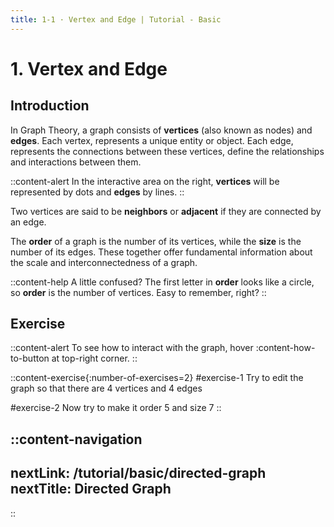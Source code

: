 ```yaml
---
title: 1-1 · Vertex and Edge | Tutorial - Basic
---
```


# 1. Vertex and Edge

## Introduction

In Graph Theory, a graph consists of **vertices** (also known as nodes) and **edges**. Each vertex, represents a unique entity or object. Each edge, represents the connections between these vertices, define the relationships and interactions between them.

::content-alert
In the interactive area on the right, **vertices** will be represented by dots and **edges** by lines.
::

Two vertices are said to be **neighbors** or **adjacent** if they are connected by an edge.

The **order** of a graph is the number of its vertices, while the **size** is the number of its edges. These together offer fundamental information about the scale and interconnectedness of a graph.

::content-help
A little confused? The first letter in **order** looks like a circle, so **order** is the number of vertices. Easy to remember, right?
::

## Exercise

::content-alert
To see how to interact with the graph, hover :content-how-to-button at top-right corner.
::

::content-exercise{:number-of-exercises=2}
#exercise-1
Try to edit the graph so that there are 4 vertices and 4 edges

#exercise-2
Now try to make it order 5 and size 7
::

::content-navigation
---
nextLink: /tutorial/basic/directed-graph
nextTitle: Directed Graph
---
::
